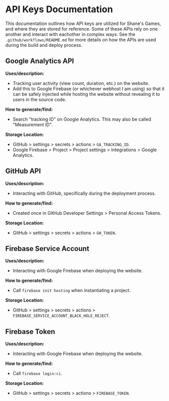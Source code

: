 # API Keys Documentation

This documentation outlines how API keys are utilized for Shane's Games, and where they are stored for reference. Some of these APIs rely on one another and interact with eachother in complex ways. See the `.github/workflows/README.md` for more details on how the APIs are used during the build and deploy process.

## Google Analytics API

**Uses/description:**

- Tracking user activity (view count, duration, etc.) on the website.
- Add this to Google Firebase (or whichever webhost I am using) so that it can be safely injected while hosting the website without revealing it to users in the source code.

**How to generate/find:**

- Search "tracking ID" on Google Analytics. This may also be called "Measurement ID".

**Storage Location:**

- GitHub > settings > secrets > actions > `GA_TRACKING_ID`.
- Google Firebase > Project > Project settings > Integrations > Google Analytics.

## GitHub API

**Uses/description:**

- Interacting with GitHub, specifically during the deployment process.

**How to generate/find:**

- Created once in GitHub Developer Settings > Personal Access Tokens.

**Storage Location:**

- GitHub > settings > secrets > actions > `GH_TOKEN`.

## Firebase Service Account

**Uses/description:**

- Interacting with Google Firebase when deploying the website.

**How to generate/find:**

- Call `firebase init hosting` when instantiating a project.

**Storage Location:**

- GitHub > settings > secrets > actions > `FIREBASE_SERVICE_ACCOUNT_BLACK_HOLE_REJECT`.

## Firebase Token

**Uses/description:**

- Interacting with Google Firebase when deploying the website.

**How to generate/find:**

- Call `firebase login:ci`.

**Storage Location:**

- GitHub > settings > secrets > actions > `FIREBASE_TOKEN`.
